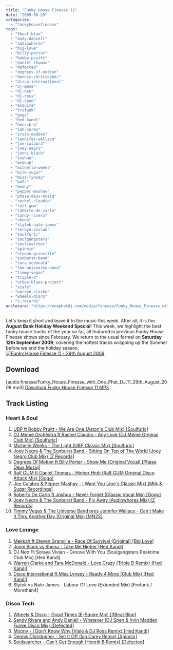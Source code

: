 ```yaml
---
title: "Funky House Finesse 11"
date: "2009-08-29"
categories: 
  - "funkyhousefinesse"
tags: 
  - "3beat-blue"
  - "andy-daniell"
  - "audiowhores"
  - "big-love"
  - "billy-porter"
  - "bobby-pruitt"
  - "daniel-thomas"
  - "defected"
  - "degrees-of-motion"
  - "dennis-christopher"
  - "disco-international"
  - "dj-meme"
  - "dj-neo"
  - "dj-ross"
  - "dj-spen"
  - "esquire"
  - "frofunk"
  - "gogo"
  - "hed-kandi"
  - "henrik-b"
  - "ian-carey"
  - "irvin-madden"
  - "jennifer-wallace"
  - "joe-calabra"
  - "joey-negro"
  - "jonni-black"
  - "joshua"
  - "mekkah"
  - "michelle-weeks"
  - "milk-sugar"
  - "miss-lynsey"
  - "mn2s"
  - "moony"
  - "pepper-mashay"
  - "phase-deux-musiq"
  - "rachel-claudio"
  - "ralf-gum"
  - "roberto-de-carlo"
  - "sandy-rivera"
  - "shena"
  - "slytek-nate-james"
  - "soraya-vivian"
  - "soulfuric"
  - "soulgangsters"
  - "soulsearcher"
  - "spinnin"
  - "steven-granville"
  - "sunburst-band"
  - "tara-mcdonald"
  - "the-univserse-band"
  - "timmy-vegas"
  - "triple-d"
  - "urban-blues-project"
  - "viale"
  - "warren-clarke"
  - "wheels-disco"
  - "z-records"
enclosure: "https://onephatdj.com/media/finesse/Funky_House_Finesse_with_One_Phat_DJ_11_29th_August_2009.mp3 115779212 audio/mpeg "
---
```


Let's keep it short and leave it to the music this week. After all, it is the **August Bank Holiday Weekend Special**! This week, we highlight the best funky house tracks of the year so far, all featured in previous Funky House Finesse shows since February. We return to the usual formal on **Saturday 12th September 2009**, covering the hottest tracks wrapping up the Summer before we end the holiday season. [![Funky House Finesse 11 - 29th August 2009](images/Funky_House_Finesse_11_29th_August_2009.jpg "Funky House Finesse 11 - 29th August 2009")](https://www.onephatdj.com/download/24)

## Download

\[audio:finesse/Funky\_House\_Finesse\_with\_One\_Phat\_DJ\_11\_29th\_August\_2009.mp3\] [Download Funky House Finesse 11 MP3](https://www.onephatdj.com/download/24)

## Track Listing

### Heart & Soul

1. [UBP ft Bobby Pruitt - We Are One (Aston's Club Mix) \[Soulfuric\]](https://www.traxsource.com/index.php?act=show&fc=tpage&cr=titles&cv=35663)
2. [DJ Meme Orchestra ft Rachel Claudio - Any Love (DJ Meme Original Club Mix) \[Soulfuric\]](https://www.traxsource.com/index.php?act=show&fc=tpage&cr=titles&cv=31489)
3. [Michelle Weeks - The Light (UBP Classic Mix) \[Soulfuric\]](https://www.traxsource.com/index.php?act=show&fc=tpage&cr=titles&cv=35663)
4. [Joey Negro & The Sunburst Band - Sitting On Top of The World (Joey Negro Club Mix) \[Z Records\]](https://www.traxsource.com/index.php?act=show&fc=tpage&cr=titles&cv=37926)
5. [Degrees Of Motion ft Billy Porter - Show Me (Original Vocal) \[Phase Deux Musiq\]](https://www.traxsource.com/index.php?act=show&fc=tpage&cr=titles&cv=28788)
6. [Ralf GUM ft Daniel Thomas - Higher High (Ralf GUM Original Disco Attack Mix) \[Gogo\]](https://www.traxsource.com/index.php?act=show&fc=tpage&cr=titles&cv=31374)
7. [Joe Calabro & Pepper Mashay - I Want You (Joe's Classic Mix) \[Milk & Sugar Recordings\]](https://www.traxsource.com/index.php?act=show&fc=tpage&cr=titles&cv=33713)
8. [Roberto De Carlo ft Joshua - Never Forget (Classic Vocal Mix) \[Gogo\]](https://www.traxsource.com/index.php?act=show&fc=tpage&cr=titles&cv=34531)
9. [Joey Negro & The Sunburst Band - Fly Away (Audiowhores Mix) \[Z Records\]](https://www.traxsource.com/index.php?act=show&fc=tpage&cr=titles&cv=37926)
10. [Timmy Vegas & The Universe Band pres Jennifer Wallace - Can't Make It Thru Another Day (Original Mix) \[MN2S\]](https://www.traxsource.com/index.php?act=show&fc=tpage&cr=titles&cv=34742)

### Love Lounge

1. [Mekkah ft Steven Granville - Race Of Survival (Original) \[Big Love\]](https://www.traxsource.com/index.php?act=show&fc=tpage&cr=titles&cv=35693)
2. [Jonni Black vs Shena - Take Me Higher \[Hed Kandi\]](https://www.amazon.co.uk/Take-Me-Higher/dp/B002DU264I)
3. DJ Neo Ft Soraya Vivian - Groove With You (Soulgangsters Peaktime Club Mix) \[Hed Kandi\]
4. [Warren Clarke and Tara McDonald - Love Crazy (Triple D Remix) \[Hed Kandi\]](https://www.play.com/Music/MP3-Download-Track/4-/9724366/Love-Crazy/Product.html?aid=9723391)
5. [Disco International ft Miss Lynsey - Ready 4 More (Club Mix) \[Hed Kandi\]](https://www.play.com/Music/MP3-Download-Track/4-/9724361/Ready-4-More/Product.html?aid=9723391)
6. Slytek vs Nate James - Labour Of Love (Extended Mix) \[Frofunk / Morethan4\]

### Disco Tech

1. [Wheels & Disco - Good Times (E-Squire Mix) \[3Beat Blue\]](https://www.djdownload.com/mp3-detail/Wheels++Disco+ft+Mighty+Marvin/Good+Times/3Beat+Blue/581019)
2. [Sandy Rivera and Andy Daniell - Whatever (DJ Spen & Irvin Madden Funke Disco Mix) \[Defected\]](https://www.djdownload.com/mp3-detail/Sandy+Rivera++Andy+Daniell/Whatever/Defected/751169)
3. [Moony - I Don't Know Why (Viale & DJ Ross Remix) \[Hed Kandi\]](https://www.trackitdown.net/genre/house/track/1123977.html)
4. [Dennis Christopher - Set It Off (Ian Carey Remix) \[Spinnin\]](https://www.traxsource.com/index.php?act=show&fc=tpage&cr=titles&cv=30733)
5. [Soulsearcher - Can't Get Enough (Henrik B Remix) \[Defected\]](https://www.traxsource.com/index.php?act=show&fc=tpage&cr=titles&cv=30822)

